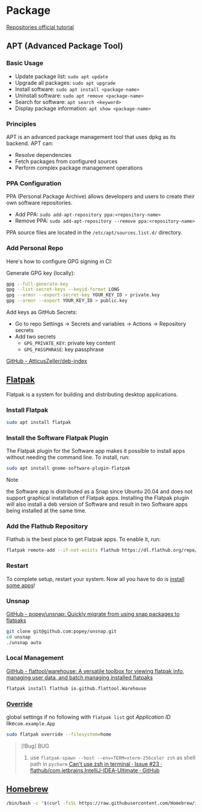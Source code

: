 # Package

[Repositories official tutorial](https://help.ubuntu.com/community/Repositories/Ubuntu)

## APT (Advanced Package Tool)

### Basic Usage

- Update package list: `sudo apt update`
- Upgrade all packages: `sudo apt upgrade`
- Install software: `sudo apt install <package-name>`
- Uninstall software: `sudo apt remove <package-name>`
- Search for software: `apt search <keyword>`
- Display package information: `apt show <package-name>`

### Principles

APT is an advanced package management tool that uses dpkg as its backend. APT can:

- Resolve dependencies
- Fetch packages from configured sources
- Perform complex package management operations

### PPA Configuration

PPA (Personal Package Archive) allows developers and users to create their own software repositories.

- Add PPA: `sudo add-apt-repository ppa:<repository-name>`
- Remove PPA: `sudo add-apt-repository --remove ppa:<repository-name>`

PPA source files are located in the `/etc/apt/sources.list.d/` directory.

### Add Personal Repo

Here's how to configure GPG signing in CI:

Generate GPG key (locally):

```bash
gpg --full-generate-key
gpg --list-secret-keys --keyid-format LONG
gpg --armor --export-secret-key YOUR_KEY_ID > private.key
gpg --armor --export YOUR_KEY_ID > public.key
```

Add keys as GitHub Secrets:
- Go to repo Settings -> Secrets and variables -> Actions -> Repository secrets
- Add two secrets
	-  `GPG_PRIVATE_KEY`: private key content
	- `GPG_PASSPHRASE`: key passphrase

[GitHub - AtticusZeller/deb-index](https://github.com/AtticusZeller/deb-index)

## [Flatpak](https://flathub.org/)

Flatpak is a system for building and distributing desktop applications.

### Install Flatpak

```bash
sudo apt install flatpak
```

### Install the Software Flatpak Plugin

The Flatpak plugin for the Software app makes it possible to install apps without needing the command line. To install, run:

```bash
sudo apt install gnome-software-plugin-flatpak
```

> [!Note]
> the Software app is distributed as a Snap since Ubuntu 20.04 and does not support graphical installation of Flatpak apps. Installing the Flatpak plugin will also install a deb version of Software and result in two Software apps being installed at the same time.

### Add the Flathub Repository

Flathub is the best place to get Flatpak apps. To enable it, run:

```bash
flatpak remote-add --if-not-exists flathub https://dl.flathub.org/repo/flathub.flatpakrepo
```

### Restart

To complete setup, restart your system. Now all you have to do is [install some apps](https://flathub.org/)!

### Unsnap

[GitHub - popey/unsnap: Quickly migrate from using snap packages to flatpaks](https://github.com/popey/unsnap)

```bash
git clone git@github.com:popey/unsnap.git
cd unsnap
./unsnap auto
```

### Local Management

[GitHub - flattool/warehouse: A versatile toolbox for viewing flatpak info, managing user data, and batch managing installed flatpaks](https://github.com/flattool/warehouse)

```bash
flatpak install flathub io.github.flattool.Warehouse
```

### [Override](https://docs.flatpak.org/en/latest/flatpak-command-reference.html#flatpak-override)

global settings if no following with `flatpak list` got _Application ID_ like`com.example.App`

```bash
sudo flatpak override --filesystem=home
```

> [!Bug] BUG
>
> 1. use `flatpak-spawn --host --env=TERM=xterm-256color zsh` as shell path in `pycharm` [Can't use zsh in terminal · Issue #23 · flathub/com.jetbrains.IntelliJ-IDEA-Ultimate · GitHub](https://github.com/flathub/com.jetbrains.IntelliJ-IDEA-Ultimate/issues/23)

## [Homebrew](https://docs.brew.sh/Homebrew-on-Linux)

```bash
/bin/bash -c "$(curl -fsSL https://raw.githubusercontent.com/Homebrew/install/HEAD/install.sh)"
```
